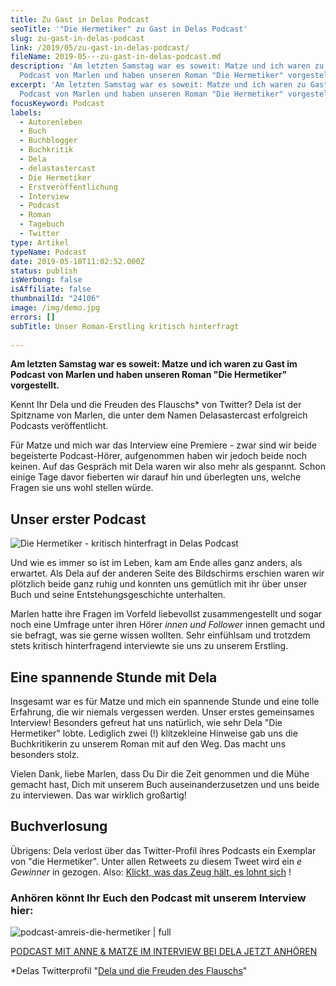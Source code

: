 ```yaml
---
title: Zu Gast in Delas Podcast
seoTitle: '"Die Hermetiker" zu Gast in Delas Podcast'
slug: zu-gast-in-delas-podcast
link: /2019/05/zu-gast-in-delas-podcast/
fileName: 2019-05---zu-gast-in-delas-podcast.md
description: 'Am letzten Samstag war es soweit: Matze und ich waren zu Gast im
  Podcast von Marlen und haben unseren Roman "Die Hermetiker" vorgestellt.'
excerpt: 'Am letzten Samstag war es soweit: Matze und ich waren zu Gast im
  Podcast von Marlen und haben unseren Roman "Die Hermetiker" vorgestellt.'
focusKeyword: Podcast
labels:
  - Autorenleben
  - Buch
  - Buchblogger
  - Buchkritik
  - Dela
  - delastastercast
  - Die Hermetiker
  - Erstveröffentlichung
  - Interview
  - Podcast
  - Roman
  - Tagebuch
  - Twitter
type: Artikel
typeName: Podcast
date: 2019-05-10T11:02:52.000Z
status: publish
isWerbung: false
isAffiliate: false
thumbnailId: "24106"
image: /img/demo.jpg
errors: []
subTitle: Unser Roman-Erstling kritisch hinterfragt
  
---
```


**Am letzten Samstag war es soweit: Matze und ich waren zu Gast im Podcast von
Marlen und haben unseren Roman "Die Hermetiker" vorgestellt.**

Kennt Ihr Dela und die Freuden des Flauschs\* von Twitter? Dela ist der
Spitzname von Marlen, die unter dem Namen Delasastercast erfolgreich Podcasts
veröffentlicht.

Für Matze und mich war das Interview eine Premiere - zwar sind wir beide
begeisterte Podcast-Hörer, aufgenommen haben wir jedoch beide noch keinen. Auf
das Gespräch mit Dela waren wir also mehr als gespannt. Schon einige Tage davor
fieberten wir darauf hin und überlegten uns, welche Fragen sie uns wohl stellen
würde.

## Unser erster Podcast

![Die Hermetiker - kritisch hinterfragt in Delas Podcast](http://cardamonchai.com/wp-content/uploads/2019/04/2019-03-31-die-hermetiker-11-400x533.jpg)

Und wie es immer so ist im Leben, kam am Ende alles ganz anders, als erwartet.
Als Dela auf der anderen Seite des Bildschirms erschien waren wir plötzlich
beide ganz ruhig und konnten uns gemütlich mit ihr über unser Buch und seine
Entstehungsgeschichte unterhalten.

Marlen hatte ihre Fragen im Vorfeld liebevollst zusammengestellt und sogar noch
eine Umfrage unter ihren Hörer _innen und Follower_ innen gemacht und sie
befragt, was sie gerne wissen wollten. Sehr einfühlsam und trotzdem stets
kritisch hinterfragend interviewte sie uns zu unserem Erstling.

## Eine spannende Stunde mit Dela

Insgesamt war es für Matze und mich ein spannende Stunde und eine tolle
Erfahrung, die wir niemals vergessen werden. Unser erstes gemeinsames Interview!
Besonders gefreut hat uns natürlich, wie sehr Dela "Die Hermetiker" lobte.
Lediglich zwei (!) klitzekleine Hinweise gab uns die Buchkritikerin zu unserem
Roman mit auf den Weg. Das macht uns besonders stolz.

Vielen Dank, liebe Marlen, dass Du Dir die Zeit genommen und die Mühe gemacht
hast, Dich mit unserem Buch auseinanderzusetzen und uns beide zu interviewen.
Das war wirklich großartig!

## Buchverlosung

Übrigens: Dela verlost über das Twitter-Profil ihres Podcasts ein Exemplar von
"die Hermetiker". Unter allen Retweets zu diesem Tweet wird ein _e Gewinner_ in
gezogen. Also:
[Klickt, was das Zeug hält, es lohnt sich](https://twitter.com/DelasasterCast) !

### Anhören könnt Ihr Euch den Podcast mit unserem Interview hier:

![podcast-amreis-die-hermetiker | full](http://cardamonchai.com/wp-content/uploads/2019/05/die-hemetiker-amreis-podcast.png)

[PODCAST MIT ANNE &amp; MATZE IM INTERVIEW BEI DELA JETZT ANHÖREN](http://www.delasastercast.de/podcast/dc-074-buchclub-spezial-amreis/)  
[](http://www.delasastercast.de/podcast/dc-074-buchclub-spezial-amreis/)

\*Delas Twitterprofil
"[Dela und die Freuden des Flauschs](https://twitter.com/Delanji)"

  